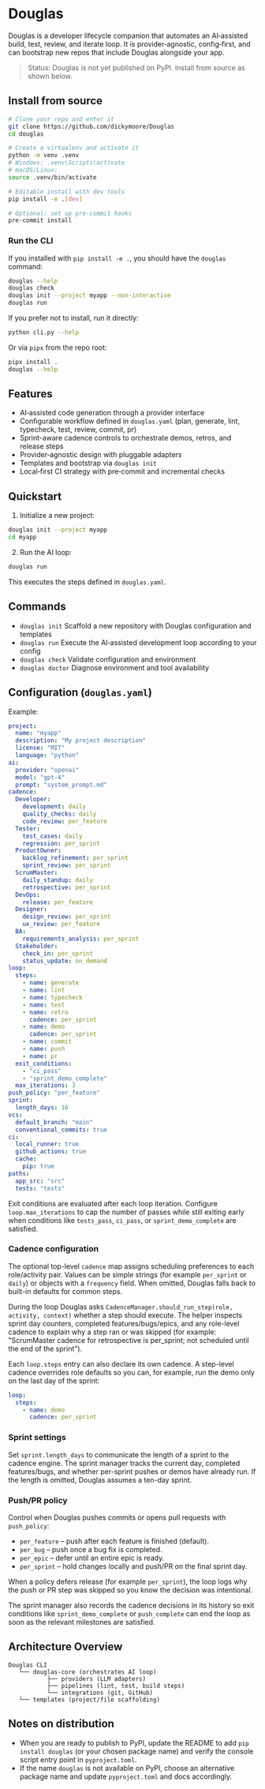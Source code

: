 # Douglas

Douglas is a developer lifecycle companion that automates an AI‑assisted build, test, review, and iterate loop.
It is provider‑agnostic, config‑first, and can bootstrap new repos that include Douglas alongside your app.

> Status: Douglas is not yet published on PyPI. Install from source as shown below.

## Install from source

```bash
# Clone your repo and enter it
git clone https://github.com/dickymoore/Douglas
cd douglas

# Create a virtualenv and activate it
python -m venv .venv
# Windows: .venv\Scripts\activate
# macOS/Linux:
source .venv/bin/activate

# Editable install with dev tools
pip install -e .[dev]

# Optional: set up pre-commit hooks
pre-commit install
```

### Run the CLI

If you installed with `pip install -e .`, you should have the `douglas` command:

```bash
douglas --help
douglas check
douglas init --project myapp --non-interactive
douglas run
```

If you prefer not to install, run it directly:

```bash
python cli.py --help
```

Or via `pipx` from the repo root:

```bash
pipx install .
douglas --help
```

## Features

- AI‑assisted code generation through a provider interface
- Configurable workflow defined in `douglas.yaml` (plan, generate, lint, typecheck, test, review, commit, pr)
- Sprint-aware cadence controls to orchestrate demos, retros, and release steps
- Provider‑agnostic design with pluggable adapters
- Templates and bootstrap via `douglas init`
- Local‑first CI strategy with pre‑commit and incremental checks

## Quickstart

1) Initialize a new project:

```bash
douglas init --project myapp
cd myapp
```

2) Run the AI loop:

```bash
douglas run
```

This executes the steps defined in `douglas.yaml`.

## Commands

- `douglas init`  Scaffold a new repository with Douglas configuration and templates
- `douglas run`   Execute the AI‑assisted development loop according to your config
- `douglas check` Validate configuration and environment
- `douglas doctor` Diagnose environment and tool availability

## Configuration (`douglas.yaml`)

Example:

```yaml
project:
  name: "myapp"
  description: "My project description"
  license: "MIT"
  language: "python"
ai:
  provider: "openai"
  model: "gpt-4"
  prompt: "system_prompt.md"
cadence:
  Developer:
    development: daily
    quality_checks: daily
    code_review: per_feature
  Tester:
    test_cases: daily
    regression: per_sprint
  ProductOwner:
    backlog_refinement: per_sprint
    sprint_review: per_sprint
  ScrumMaster:
    daily_standup: daily
    retrospective: per_sprint
  DevOps:
    release: per_feature
  Designer:
    design_review: per_sprint
    ux_review: per_feature
  BA:
    requirements_analysis: per_sprint
  Stakeholder:
    check_in: per_sprint
    status_update: on_demand
loop:
  steps:
    - name: generate
    - name: lint
    - name: typecheck
    - name: test
    - name: retro
      cadence: per_sprint
    - name: demo
      cadence: per_sprint
    - name: commit
    - name: push
    - name: pr
  exit_conditions:
    - "ci_pass"
    - "sprint_demo_complete"
  max_iterations: 3
push_policy: "per_feature"
sprint:
  length_days: 10
vcs:
  default_branch: "main"
  conventional_commits: true
ci:
  local_runner: true
  github_actions: true
  cache:
    pip: true
paths:
  app_src: "src"
  tests: "tests"
```

Exit conditions are evaluated after each loop iteration. Configure
`loop.max_iterations` to cap the number of passes while still exiting early when
conditions like `tests_pass`, `ci_pass`, or `sprint_demo_complete` are satisfied.

### Cadence configuration

The optional top-level `cadence` map assigns scheduling preferences to each
role/activity pair. Values can be simple strings (for example `per_sprint` or
`daily`) or objects with a `frequency` field. When omitted, Douglas falls back to
built-in defaults for common steps.

During the loop Douglas asks `CadenceManager.should_run_step(role, activity, context)`
whether a step should execute. The helper inspects sprint day counters, completed
features/bugs/epics, and any role-level cadence to explain why a step ran or was
skipped (for example: "ScrumMaster cadence for retrospective is per_sprint; not
scheduled until the end of the sprint").

Each `loop.steps` entry can also declare its own cadence. A step-level cadence
overrides role defaults so you can, for example, run the demo only on the last
day of the sprint:

```yaml
loop:
  steps:
    - name: demo
      cadence: per_sprint
```

### Sprint settings

Set `sprint.length_days` to communicate the length of a sprint to the cadence
engine. The sprint manager tracks the current day, completed features/bugs, and
whether per-sprint pushes or demos have already run. If the length is omitted,
Douglas assumes a ten-day sprint.

### Push/PR policy

Control when Douglas pushes commits or opens pull requests with `push_policy`:

- `per_feature` – push after each feature is finished (default).
- `per_bug` – push once a bug fix is completed.
- `per_epic` – defer until an entire epic is ready.
- `per_sprint` – hold changes locally and push/PR on the final sprint day.

When a policy defers release (for example `per_sprint`), the loop logs why the
push or PR step was skipped so you know the decision was intentional.

The sprint manager also records the cadence decisions in its history so exit
conditions like `sprint_demo_complete` or `push_complete` can end the loop as
soon as the relevant milestones are satisfied.

## Architecture Overview

```
Douglas CLI
   └── douglas-core (orchestrates AI loop)
           ├── providers (LLM adapters)
           ├── pipelines (lint, test, build steps)
           └── integrations (git, GitHub)
   └── templates (project/file scaffolding)
```

## Notes on distribution

- When you are ready to publish to PyPI, update the README to add `pip install douglas` (or your chosen package name) and verify the console script entry point in `pyproject.toml`.
- If the name `douglas` is not available on PyPI, choose an alternative package name and update `pyproject.toml` and docs accordingly.
